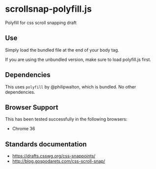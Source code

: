 # scrollsnap-polyfill.js

Polyfill for css scroll snapping draft

## Use

Simply load the bundled file at the end of your body tag.

If you are using the unbundled version, make sure to load polyfill.js first.


## Dependencies

This uses `polyfill` by @philipwalton, which is bundled.
No other dependencies.


Browser Support
---------------

This has been tested successfully in the following browsers:

* Chrome 36


Standards documentation
-----------------------

* https://drafts.csswg.org/css-snappoints/
* http://blog.gospodarets.com/css-scroll-snap/
